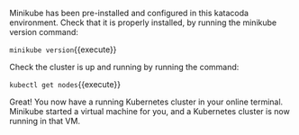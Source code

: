 Minikube has been pre-installed and configured in this katacoda environment. Check that it is properly installed, by running the minikube version command:

`minikube version`{{execute}}

Check the cluster is up and running by running the command:

`kubectl get nodes`{{execute}}

Great! You now have a running Kubernetes cluster in your online terminal. Minikube started a virtual machine for you, and a Kubernetes cluster is now running in that VM.